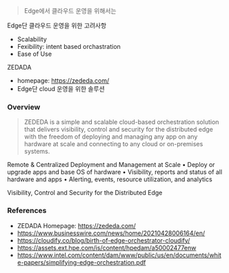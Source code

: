
> Edge에서 클라우드 운영을 위해서는 

Edge단 클라우드 운영을 위한 고려사항
- Scalability
- Fexibility: intent based orchastration
- Ease of Use


ZEDADA  
- homepage: https://zededa.com/
- Edge단 cloud 운영을 위한 솔루션

### Overview
> ZEDEDA is a simple and scalable cloud-based orchestration solution that delivers visibility, control and security for the distributed edge with the freedom of deploying and managing any app on any hardware at scale and connecting to any cloud or on-premises systems.

Remote & Centralized Deployment and Management at Scale
• Deploy or upgrade apps and base OS of hardware
• Visibility, reports and status of all hardware and apps
• Alerting, events, resource utilization, and analytics 



Visibility, Control and Security for the Distributed Edge


### References  
- ZEDADA Homepage: https://zededa.com/
- https://www.businesswire.com/news/home/20210428006164/en/
- https://cloudify.co/blog/birth-of-edge-orchestrator-cloudify/
- https://assets.ext.hpe.com/is/content/hpedam/a50002477enw
- https://www.intel.com/content/dam/www/public/us/en/documents/white-papers/simplifying-edge-orchestration.pdf
